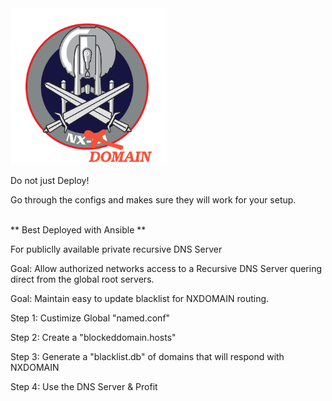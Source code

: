 <img src="NX-01EnterpriseMirror.png" width="250" height="250">
<p></p>

<p></p>
Do not just Deploy! </p>
Go through the configs and makes sure they will work for your setup.
<p></p>

</p>

</br>
** Best Deployed with Ansible **
<p></p>
For publiclly available private recursive DNS Server<p><p></p>
Goal: Allow authorized networks access to a Recursive DNS Server quering direct from the global root servers.<p>
Goal: Maintain easy to update blacklist for NXDOMAIN routing.<p>
<p></p>
Step 1: Custimize Global "named.conf"<p>
Step 2: Create a "blockeddomain.hosts"<p></p>
Step 3: Generate a "blacklist.db" of domains that will respond with NXDOMAIN<p>
Step 4: Use the DNS Server & Profit</p>
</p>
